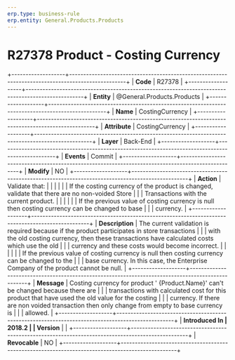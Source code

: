 ```yaml
---
erp.type: business-rule
erp.entity: General.Products.Products
---
```


# R27378 Product - Costing Currency
+-------------------+--------------------------------------------------------------------------------------------------+
| **Code**          | R27378                                                                                           |
+-------------------+--------------------------------------------------------------------------------------------------+
| **Entity**        | @General.Products.Products                                                                                          |
+-------------------+--------------------------------------------------------------------------------------------------+
| **Name**          | CostingCurrency                                                                                  |
+-------------------+--------------------------------------------------------------------------------------------------+
| **Attribute**     | CostingCurrency                                                                                  |
+-------------------+--------------------------------------------------------------------------------------------------+
| **Layer**         | Back-End                                                                                         |
+-------------------+--------------------------------------------------------------------------------------------------+
| **Events**        | Commit                                                                                           |
+-------------------+--------------------------------------------------------------------------------------------------+
| **Modify**        | NO                                                                                               |
+-------------------+--------------------------------------------------------------------------------------------------+
| **Action**        | Validate that:                                                                                   |
|                   |                                                                                                  |
|                   | If the costing currency of the product is changed, validate that there are no non-voided Store   |
|                   | Transactions with the current product.                                                           |
|                   |                                                                                                  |
|                   | If the previous value of costing currency is null then costing currency can be changed to base   |
|                   | currency.                                                                                        |
+-------------------+--------------------------------------------------------------------------------------------------+
| **Description**   | The current validation is required because if the product participates in store transactions     |
|                   | with the old costing currency, then these transactions have calculated costs which use the old   |
|                   | currency and these costs would become incorrect.                                                 |
|                   |                                                                                                  |
|                   | If the previous value of costing currency is null then costing currency can be changed to the    |
|                   | base currency. In this case, the Enterprise Company of the product cannot be null.               |
+-------------------+--------------------------------------------------------------------------------------------------+
| **Message**       | Costing currency for product \' {Product.Name}\' can\'t be changed because there are             |
|                   | transactions with calculated cost for this product that have used the old value for the costing  |
|                   | currency. If there are non voided transaction then only change from empty to base currency is    |
|                   | allowed.                                                                                         |
+-------------------+--------------------------------------------------------------------------------------------------+
| **Introduced In   | 2018.2                                                                                           |
| Version**         |                                                                                                  |
+-------------------+--------------------------------------------------------------------------------------------------+
| **Revocable**     | NO                                                                                               |
+-------------------+--------------------------------------------------------------------------------------------------+

  

  

  
